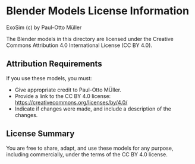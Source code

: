 # Blender Models License Information

ExoSim (c) by Paul-Otto Müller

The Blender models in this directory are licensed under the Creative Commons Attribution 4.0 International License (CC BY 4.0).

## Attribution Requirements
If you use these models, you must:
- Give appropriate credit to Paul-Otto MÜller.
- Provide a link to the CC BY 4.0 license: https://creativecommons.org/licenses/by/4.0/
- Indicate if changes were made, and include a description of the changes.

## License Summary
You are free to share, adapt, and use these models for any purpose, including commercially, under the terms of the CC BY 4.0 license.
